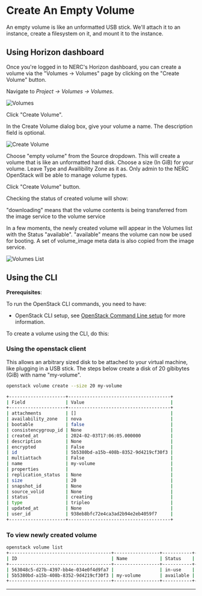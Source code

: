 # Create An Empty Volume

An empty volume is like an unformatted USB stick. We'll attach it to an
instance, create a filesystem on it, and mount it to the instance.

## Using Horizon dashboard

Once you're logged in to NERC's Horizon dashboard, you can create a volume via
the "Volumes -> Volumes" page by clicking on the "Create Volume" button.

Navigate to _Project -> Volumes -> Volumes_.

![Volumes](images/volumes.png)

Click "Create Volume".

In the Create Volume dialog box, give your volume a name. The description
field is optional.

![Create Volume](images/create_volume.png)

Choose "empty volume" from the Source dropdown. This will create a volume that
is like an unformatted hard disk. Choose a size (In GiB) for your volume.
Leave Type and Availibility Zone as it as. Only admin to the NERC OpenStack
will be able to manage volume types.

Click "Create Volume" button.

Checking the status of created volume will show:

"downloading" means that the volume contents is being transferred from the image
service to the volume service

In a few moments, the newly created volume will appear in the Volumes list with
the Status "available". "available" means the volume can now be used for booting.
A set of volume_image meta data is also copied from the image service.

![Volumes List](images/volumes_list.png)

## Using the CLI

**Prerequisites**:

To run the OpenStack CLI commands, you need to have:

- OpenStack CLI setup, see [OpenStack Command Line setup](../openstack-cli/openstack-CLI.md#command-line-setup)
  for more information.

To create a volume using the CLI, do this:

### Using the openstack client

This allows an arbitrary sized disk to be attached to your virtual machine, like
plugging in a USB stick. The steps below create a disk of 20 gibibytes (GiB) with
name "my-volume".

```sh
openstack volume create --size 20 my-volume

+---------------------+--------------------------------------+
| Field               | Value                                |
+---------------------+--------------------------------------+
| attachments         | []                                   |
| availability_zone   | nova                                 |
| bootable            | false                                |
| consistencygroup_id | None                                 |
| created_at          | 2024-02-03T17:06:05.000000           |
| description         | None                                 |
| encrypted           | False                                |
| id                  | 5b5380bd-a15b-408b-8352-9d4219cf30f3 |
| multiattach         | False                                |
| name                | my-volume                            |
| properties          |                                      |
| replication_status  | None                                 |
| size                | 20                                   |
| snapshot_id         | None                                 |
| source_volid        | None                                 |
| status              | creating                             |
| type                | tripleo                              |
| updated_at          | None                                 |
| user_id             | 938eb8bfc72e4ca3ad2b94e2eb4059f7     |
+---------------------+--------------------------------------+
```

### To view newly created volume

```sh
openstack volume list
+--------------------------------------+-----------------+-----------+------+----------------------------------+
| ID                                   | Name            | Status    | Size | Attached to                      |
+--------------------------------------+-----------------+-----------+------+----------------------------------+
| 563048c5-d27b-4397-bb4e-034e0f4d9fa7 |                 | in-use    |   20 | Attached to test-vm on /dev/vda  |
| 5b5380bd-a15b-408b-8352-9d4219cf30f3 | my-volume       | available |   20 |                                  |
+--------------------------------------+-----------------+-----------+------+----------------------------------+
```

---
